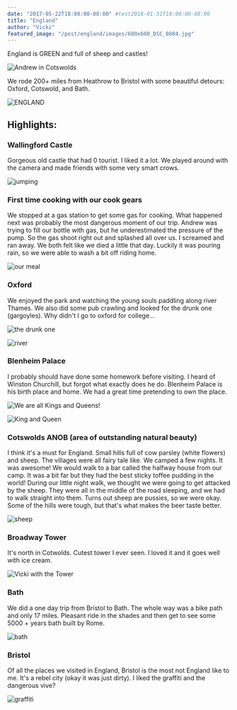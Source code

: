 ```yaml
---
date: "2017-05-22T18:00:00-08:00" #test2018-01-31T18:00:00-08:00
title: "England"
author: "Vicki"
featured_image: "/post/england/images/600x600_DSC_0804.jpg"
---
```


England is GREEN and full of sheep and castles! <!--more--> 

![Andrew in Cotswolds](images/600x600_DSC_0804.jpg)

We rode 200+ miles from Heathrow to Bristol with some beautiful detours: Oxford, Cotswold, and Bath. 

![ENGLAND](images/600x600_England.png)

## Highlights:

### Wallingford Castle
Gorgeous old castle that had 0 tourist. I liked it a lot. We played around with the camera and made friends with some very smart crows. 

![jumping](images/600x600_DSC_0538-ANIMATION.gif)

### First time cooking with our cook gears 
We stopped at a gas station to get some gas for cooking. What happened next was probably the most dangerous moment of our trip. Andrew was trying to fill our bottle with gas, but he underestimated the pressure of the pump. So the gas shoot right out and splashed all over us. I screamed and ran away. We both felt like we died a little that day. Luckily it was pouring rain, so we were able to wash a bit off riding home. 

![our meal](images/600x600_IMG_0258.JPG)

### Oxford
We enjoyed the park and watching the young souls paddling along river Thames. We also did some pub crawling and looked for the drunk one (gargoyles). Why didn't I go to oxford for college…

![the drunk one](images/600x600_DSC_0679.NEF.jpg)

![river](images/600x600_DSC_0705.NEF.jpg)

### Blenheim Palace
I probably should have done some homework before visiting. I heard of Winston Churchill, but forgot what exactly does he do. Blenheim Palace is his birth place and home. We had a great time pretending to own the place.

![We are all Kings and Queens!](images/600x600_DSC_0717.NEF.jpg)

![King and Queen](images/600x600_DSC_0771.NEF.jpg)

### Cotswolds ANOB (area of outstanding natural beauty)
I think it's a must for England. Small hills full of cow parsley (white flowers) and sheep. The villages were all fairy tale like. We camped a few nights. It was awesome! We would walk to a bar called the halfway house from our camp. It was a bit far but they had the best sticky toffee pudding in the world! During our little night walk, we thought we were going to get attacked by the sheep. They were all in the middle of the road sleeping, and we had to walk straight into them. Turns out sheep are pussies, so we were okay. Some of the hills were tough, but that's what makes the beer taste better. 

![sheep](images/600x600_DSC_0818.NEF.jpg)

### Broadway Tower
It's north in Cotwolds. Cutest tower I ever seen. I loved it and it goes well with ice cream. 

![Vicki with the Tower](images/600x600_DSC_0869.jpg)

### Bath
We did a one day trip from Bristol to Bath. The whole way was a bike path and only 17 miles. Pleasant ride in the shades and then get to see some 5000 + years bath built by Rome. 

![bath](images/600x600_DSC_1049.NEF.jpg/)

### Bristol
Of all the places we visited in England, Bristol is the most not England like to me. It's a rebel city (okay it was just dirty). I liked the graffiti and the dangerous vive? 

![graffiti](images/600x600_IMG_0325.JPG/)